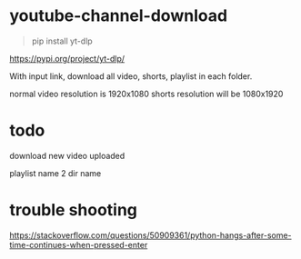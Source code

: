 # youtube-channel-download

> pip install yt-dlp

https://pypi.org/project/yt-dlp/


With input link, download all video, shorts, playlist in each folder.


normal video resolution is 1920x1080
shorts resolution will be 1080x1920 


# todo

download new video uploaded

playlist name 2 dir name

# trouble shooting
https://stackoverflow.com/questions/50909361/python-hangs-after-some-time-continues-when-pressed-enter
